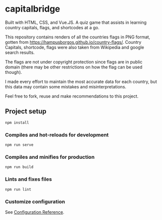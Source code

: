 # capitalbridge
Built with HTML, CSS, and Vue.JS. A quiz game that assists in learning country capitals, flags, and shortcodes at a go.

This repository contains renders of all the countries flags in PNG format, gotten from https://hampusborgos.github.io/country-flags/. Country Capitals, shortcode, flags were also taken from Wikipedia and google search results.

The flags are not under copyright protection since flags are in public domain (there may be other restrictions on how the flag can be used though).

I made every effort to maintain the most accurate data for each country, but this data may contain some mistakes and misinterpretations.

Feel free to fork, reuse and make recommendations to this project.


## Project setup
```
npm install
```

### Compiles and hot-reloads for development
```
npm run serve
```

### Compiles and minifies for production
```
npm run build
```

### Lints and fixes files
```
npm run lint
```

### Customize configuration
See [Configuration Reference](https://cli.vuejs.org/config/).
